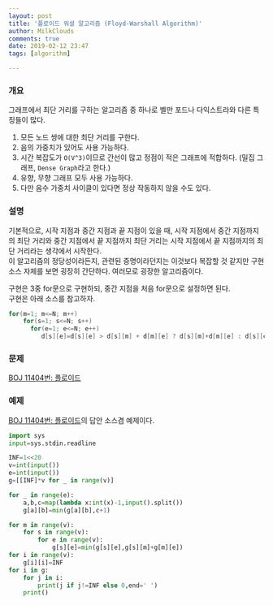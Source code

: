 ```yaml
---
layout: post
title: '플로이드 워셜 알고리즘 (Floyd-Warshall Algorithm)'
author: MilkClouds
comments: true
date: 2019-02-12 23:47
tags: [algorithm]

---
```



### 개요  
그래프에서 최단 거리를 구하는 알고리즘 중 하나로 벨만 포드나 다익스트라와 다른 특징들이 많다.
1. 모든 노드 쌍에 대한 최단 거리를 구한다.  
2. 음의 가중치가 있어도 사용 가능하다.  
3. 시간 복잡도가 `O(V^3)`이므로 간선이 많고 정점이 적은 그래프에 적합하다. (밀집 그래프, `Dense Graph`라고 한다.)
4. 유향, 무향 그래프 모두 사용 가능하다.  
5. 다만 음수 가중치 사이클이 있다면 정상 작동하지 않을 수도 있다.


### 설명  
기본적으로, 시작 지점과 중간 지점과 끝 지점이 있을 때, 시작 지점에서 중간 지점까지의 최단 거리와 중간 지점에서 끝 지점까지 최단 거리는 시작 지점에서 끝 지점까지의 최단 거리라는 생각에서 시작한다.  
이 알고리즘의 정당성이라든지, 관련된 증명이라던지는 이것보다 복잡할 것 같지만 구현 소스 자체를 보면 굉장히 간단하다. 여러모로 굉장한 알고리즘이다.  

구현은 3중 for문으로 구현하되, 중간 지점을 처음 for문으로 설정하면 된다.  
구현은 아래 소스를 참고하자.   

```cpp
for(m=1; m<=N; m++)
    for(s=1; s<=N; s++)
      for(e=1; e<=N; e++)
         d[s][e]=d[s][e] > d[s][m] + d[m][e] ? d[s][m]+d[m][e] : d[s][e];
```

### 문제  
[BOJ 11404번: 플로이드](https://www.acmicpc.net/problem/11404)  

### 예제

[BOJ 11404번: 플로이드](https://www.acmicpc.net/problem/11404)의 답안 소스겸 예제이다.  
```python
import sys
input=sys.stdin.readline

INF=1<<20
v=int(input())
e=int(input())
g=[[INF]*v for _ in range(v)]

for _ in range(e):
    a,b,c=map(lambda x:int(x)-1,input().split())
    g[a][b]=min(g[a][b],c+1)

for m in range(v):
    for s in range(v):
        for e in range(v):
            g[s][e]=min(g[s][e],g[s][m]+g[m][e])
for i in range(v):
    g[i][i]=INF
for i in g:
    for j in i:
        print(j if j!=INF else 0,end=' ')
    print()
```